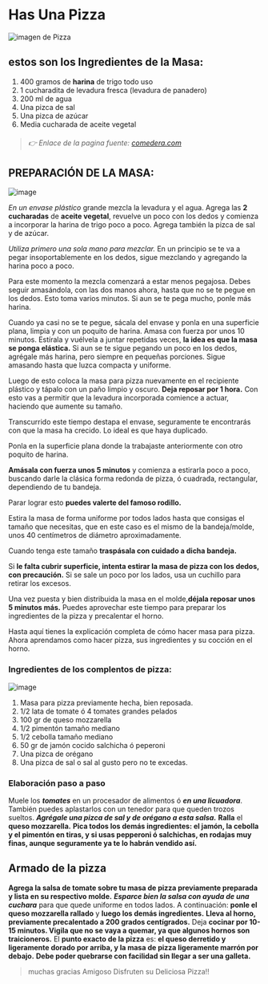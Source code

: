 # Has Una Pizza
 ![imagen de Pizza](https://odd-prod.gfrcdn.net/ODD/images/offergallery/d2ecb6ff-7742-4a66-a90e-0b0e0cca5c09/c74111aa.jpg "Deliciosa Pizza")

## estos son los Ingredientes de la Masa:

1. 400 gramos de **harina** de trigo todo uso
2. 1 cucharadita de levadura fresca (levadura de panadero)
3. 200 ml de agua
4. Una pizca de sal
5. Una pizca de azúcar
6. Media cucharada de aceite vegetal

> ###### 👉 Enlace de la pagina fuente: [comedera.com][def]

## PREPARACIÓN DE LA MASA:
![image](https://i.gifer.com/5vyJ.gif "Preparando la Masa")

*En un envase plástico* grande mezcla la levadura y el agua. Agrega las **2 cucharadas** de **aceite vegetal**, revuelve un poco con los dedos y comienza a incorporar la harina de trigo poco a poco. Agrega también la pizca de sal y de azúcar.

*Utiliza primero una sola mano para mezclar.* En un principio se te va a pegar insoportablemente en los dedos, sigue mezclando y agregando la harina poco a poco.

Para este momento la mezcla comenzará a estar menos pegajosa. Debes seguir amasándola, con las dos manos ahora, hasta que no se te pegue en los dedos. Esto toma varios minutos. Si aun se te pega mucho, ponle más harina.

Cuando ya casi no se te pegue, sácala del envase y ponla en una superficie plana, limpia y con un poquito de harina. Amasa con fuerza por unos 10 minutos. Estírala y vuélvela a juntar repetidas veces, **la idea es que la masa se ponga elástica.** Si aun se te sigue pegando un poco en los dedos, agrégale más harina, pero siempre en pequeñas porciones. Sigue amasando hasta que luzca compacta y uniforme.

Luego de esto coloca la masa para pizza nuevamente en el recipiente plástico y tápalo con un paño limpio y oscuro. **Deja reposar por 1 hora.** Con esto vas a permitir que la levadura incorporada comience a actuar, haciendo que aumente su tamaño.

Transcurrido este tiempo destapa el envase, seguramente te encontrarás con que la masa ha crecido. Lo ideal es que haya duplicado.

Ponla en la superficie plana donde la trabajaste anteriormente con otro poquito de harina.

**Amásala con fuerza unos 5 minutos** y comienza a estirarla poco a poco, buscando darle la clásica forma redonda de pizza, ó cuadrada, rectangular, dependiendo de tu bandeja.

Parar lograr esto **puedes valerte del famoso rodillo.**

Estira la masa de forma uniforme por todos lados hasta que consigas el tamaño que necesitas, que en este caso es el mismo de la bandeja/molde, unos 40 centímetros de diámetro aproximadamente.

Cuando tenga este tamaño **traspásala con cuidado a dicha bandeja.**

Si **le falta cubrir superficie, intenta estirar la masa de pizza con los dedos, con precaución.** Si se sale un poco por los lados, usa un cuchillo para retirar los excesos.

Una vez puesta y bien distribuida la masa en el molde,**déjala reposar unos 5 minutos más.** Puedes aprovechar este tiempo para preparar los ingredientes de la pizza y precalentar el horno.

Hasta aquí tienes la explicación completa de cómo hacer masa para pizza. Ahora aprendamos como hacer pizza, sus ingredientes y su cocción en el horno.

### Ingredientes de los complentos de pizza:
![image](https://encrypted-tbn0.gstatic.com/images?q=tbn:ANd9GcTROqGqpasPjmURL92-Ds5RQqb5nz82qZXrfQ&usqp=CAU)

1. Masa para pizza previamente hecha, bien reposada.
2. 1/2 lata de tomate ó 4 tomates grandes pelados
3. 100 gr de queso mozzarella
4. 1/2 pimentón tamaño mediano
5. 1/2 cebolla tamaño mediano
6. 50 gr de jamón cocido salchicha ó peperoni
7. Una pizca de orégano
8. Una pizca de sal o sal al gusto pero no te excedas.

### Elaboración paso a paso

Muele los ***tomates*** en un procesador de alimentos ó ***en una licuadora***. También puedes aplastarlos con un tenedor para que queden trozos sueltos. ***Agrégale una pizca de sal y de orégano a esta salsa.***
**Ralla** el **queso mozzarella.**
**Pica todos los demás ingredientes: el jamón, la cebolla y el pimentón en tiras, y si usas pepperoni ó salchichas, en rodajas muy finas, aunque seguramente ya te lo habrán vendido así.**

## **Armado de la pizza**
**Agrega la salsa de tomate sobre tu masa de pizza previamente preparada y lista en su respectivo molde.** ***Esparce bien la salsa con ayuda de una cuchara*** para que quede uniforme en todos lados.
A continuación: **ponle el queso mozzarella rallado** y **luego los demás ingredientes.**
**Lleva al horno, previamente precalentado a 200 grados centígrados.**
Deja **cocinar por 10-15 minutos. Vigila que no se vaya a quemar, ya que algunos hornos son traicioneros.**
El **punto exacto de la pizza** es: **el queso derretido y ligeramente dorado por arriba, y la masa de pizza ligeramente marrón por debajo.** **Debe poder quebrarse con facilidad sin llegar a ser una galleta.**

> muchas gracias Amigoso Disfruten su Deliciosa Pizza!!

[def]: https://www.comedera.com/como-hacer-pizza-casera/ "Haz CLic Aqui para ver la paginaweb de tu receta"
[def2]: pizza1.jpg
[preparación]: imagenes/masa-de-pizza-casera1.png
